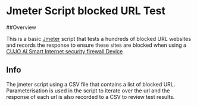 # Jmeter Script blocked URL Test

##Overview

This is a basic [Jmeter](http://jmeter.apache.org/) script that tests a hundreds of blocked URL websites and records the response to ensure these sites are blocked when using a [CUJO AI Smart Internet security firewall Device](https://www.getcujo.com/smart-firewall-cujo/)

## Info

The jmeter script using a CSV file that contains a list of blocked URL.  Parameterisation is used in the script to iterate over the url and the response of each url is also recorded to a CSV to review test results.
